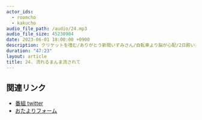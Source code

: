 ```yaml
---
actor_ids:
  - roomcho
  - kakucho
audio_file_path: /audio/24.mp3
audio_file_size: 45230904
date: 2023-06-01 18:00:00 +0900
description: クリケットを嗜む/ありがとう新間いずみさん/自転車より脳が心配/2日酔い乗象/性なる皮/スピッツの新アルバム/一人のファイターへの尊敬/思い出は6つの金貨/ラテン語は恐竜で学べ/君の目で確かめてくれ！/サンボマスターでチョケるな
duration: "47:23"
layout: article
title: 24. 流れるまんま流されて
---
```


## 関連リンク

- [番組 twitter](https://twitter.com/migikarachi)
- [おたよりフォーム](https://docs.google.com/forms/d/e/1FAIpQLSfCo_pOeUstqHMCWlYCWiUV7CNOls7UOgEKgCIMOYv2IbasfA/viewform)
